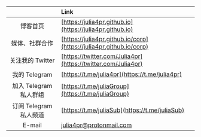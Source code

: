 | | Link |
| :---: | :--- |
| 博客首页 | [https://julia4pr.github.io](https://julia4pr.github.io) |
| 媒体、社群合作 | [https://julia4pr.github.io/corp](https://julia4pr.github.io/corp) |
| 关注我的 Twitter | [https://twitter.com/Julia4pr](https://twitter.com/Julia4pr) |
| 我的 Telegram | [https://t.me/julia4pr](https://t.me/julia4pr) |
| 加入 Telegram 私人群组 | [https://t.me/juliaGroup](https://t.me/juliaGroup) |
| 订阅 Telegram 私人频道 | [https://t.me/juliaSub](https://t.me/juliaSub) |
| E-mail | [julia4pr@protonmail.com](mailto:julia4pr@protonmail.com) |
